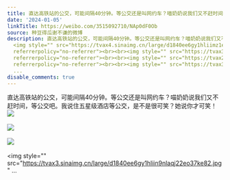```yaml
---
title: 直达高铁站的公交，可能间隔40分钟。等公交还是叫网约车？喵奶奶说我们又不赶时间，等公交吧。我说住五星级酒店等公交，是不是很可笑？她说你才可笑！ [图片][图...
date: '2024-01-05'
linkTitle: https://weibo.com/3515092710/NAp0dF0Ob
source: 种豆得瓜谢不谦的微博
description: 直达高铁站的公交，可能间隔40分钟。等公交还是叫网约车？喵奶奶说我们又不赶时间，等公交吧。我说住五星级酒店等公交，是不是很可笑？她说你才可笑！
  <img style="" src="https://tvax4.sinaimg.cn/large/d1840ee6gy1hliimz1ebsj237k2eonpf.jpg"
  referrerpolicy="no-referrer"><br><br><img style="" src="https://tvax3.sinaimg.cn/large/d1840ee6gy1hliin820ryj22eo37kkjo.jpg"
  referrerpolicy="no-referrer"><br><br><img style="" src="https://tvax2.sinaimg.cn/large/d1840ee6gy1hliin4uyi1j22eo37k4qr.jpg"
  referrerpolicy="no-referrer"><br><br><img style="" src="https://tvax3.sinaimg.cn/large/d1840ee6gy1hliin9nlaqj22eo37ke82.jpg"
  ...
disable_comments: true
---
```

直达高铁站的公交，可能间隔40分钟。等公交还是叫网约车？喵奶奶说我们又不赶时间，等公交吧。我说住五星级酒店等公交，是不是很可笑？她说你才可笑！ <img style="" src="https://tvax4.sinaimg.cn/large/d1840ee6gy1hliimz1ebsj237k2eonpf.jpg" referrerpolicy="no-referrer"><br><br><img style="" src="https://tvax3.sinaimg.cn/large/d1840ee6gy1hliin820ryj22eo37kkjo.jpg" referrerpolicy="no-referrer"><br><br><img style="" src="https://tvax2.sinaimg.cn/large/d1840ee6gy1hliin4uyi1j22eo37k4qr.jpg" referrerpolicy="no-referrer"><br><br><img style="" src="https://tvax3.sinaimg.cn/large/d1840ee6gy1hliin9nlaqj22eo37ke82.jpg" ...